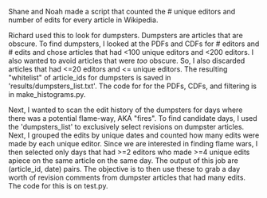 Shane and Noah made a script that counted the # unique editors and number of edits for every article in Wikipedia.

Richard used this to look for dumpsters. Dumpsters are articles that are obscure. To find dumpsters, I looked at the PDFs and CDFs for # editors and # edits and chose articles that had <100 unique editors and <200 editors. I also wanted to avoid articles that were _too_ obscure. So, I also discarded articles that had <=20 editors and <= unique editors. The resulting "whitelist" of article_ids for dumpsters is saved in 'results/dumpsters_list.txt'. The code for for the PDFs, CDFs, and filtering is in make_histograms.py.

Next, I wanted to scan the edit history of the dumpsters for days where there was a potential flame-way, AKA "fires". To find candidate days, I used the 'dumpsters_list' to exclusively select revisions on dumpster articles. Next, I grouped the edits by unique dates and counted how many edits were made by each unique editor. Since we are interested in finding flame wars, I then selected only days that had >=2 editors who made  >=4 unique edits apiece on the same article on the same day. The output of this job are (article_id, date) pairs. The objective is to then use these to grab a day worth of revision comments from dumpster articles that had many edits. The code for this is on test.py.
